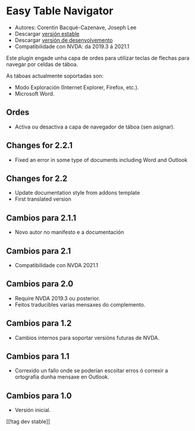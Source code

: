 # Easy Table Navigator #

* Autores: Corentin Bacqué-Cazenave, Joseph Lee
* Descargar [versión estable][1]
* Descargar [versión de desenvolvemento][2]
* Compatibilidade con NVDA: da 2019.3 á 2021.1

Este plugin engade unha capa de ordes para utilizar teclas de flechas para
navegar por celdas de táboa.

As táboas actualmente soportadas son:

* Modo Exploración (Internet Explorer, Firefox, etc.).
* Microsoft Word.

## Ordes

* Activa ou desactiva a capa de navegador de táboa (sen asignar).

## Changes for 2.2.1

* Fixed an error in some type of documents including Word and Outlook

## Changes for 2.2

* Update documentation style from addons template
* First translated version

## Cambios para 2.1.1

* Novo autor no manifesto e a documentación

## Cambios para 2.1

* Compatibilidade con NVDA 2021.1

## Cambios para 2.0

* Require NVDA 2019.3 ou posterior.
* Feitos traducibles varias mensaxes do complemento.

## Cambios para 1.2

* Cambios internos para soportar versións futuras de NVDA.

## Cambios para 1.1

* Correxido un fallo onde se poderían escoitar erros ó correxir a ortografía
  dunha mensaxe en Outlook.

## Cambios para 1.0

*   Versión inicial.

[[!tag dev stable]]

[1]: https://addons.nvda-project.org/files/get.php?file=etn

[2]: https://addons.nvda-project.org/files/get.php?file=etn-dev
